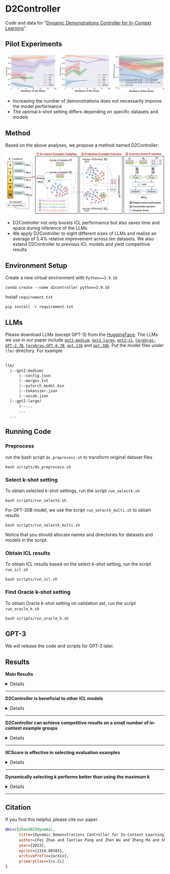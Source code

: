 # D2Controller

Code and data for "[Dynamic Demonstrations Controller for In-Context Learning](https://arxiv.org/abs/2310.00385)".

##  Pilot Experiments
<div align="center">
<img src="figs/pilot.jpg" width="700px">
</div>

- Increasing the number of demonstrations does not necessarily improve the model performance
- The optimal k-shot setting differs depending on specific datasets and models

##  Method

Based on the above analyses, we propose a method named D2Controller:

<div align="center">
<img src="figs/D2Controller.png" width="700px">
</div>

-  D2Controller not only boosts ICL performance but also saves time and space during inference of the LLMs
-  We apply D2Controller to eight different sizes of LLMs and realize an average of 5.4% relative improvement across ten datasets. We also extend D2Controller to previous ICL models and yield competitive results


## Environment Setup
Create a new virtual environment with `Python==3.9.16`
```
conda create --name d2controller python=3.9.16
```

Install `requirement.txt`
```
pip install -r requirement.txt
```

## LLMs

Please download LLMs (except GPT-3) from the [HuggingFace](https://huggingface.co/). The LLMs we use in our paper include [`gpt2-medium`](https://huggingface.co/gpt2-medium), [`gpt2-large`](https://huggingface.co/gpt2-large), [`gpt2-xl`](https://huggingface.co/gpt2-xl), [`Cerebras-GPT-2.7B`](https://huggingface.co/cerebras/Cerebras-GPT-2.7B), [`Cerebras-GPT-6.7B`](https://huggingface.co/cerebras/Cerebras-GPT-6.7B), [`opt-13b`](https://huggingface.co/facebook/opt-13b) and [`opt-30b`](https://huggingface.co/facebook/opt-30b). Put the model files under `llm/` directory. For example
```

llm/
  |--gpt2-medium/
      |--config.json
      |--merges.txt
      |--pytorch_model.bin
      |--tokenizer.json
      |--vocab.json
  |--gpt2-large/
      |--...
      ...
  ...
```
## Running Code
### Preprocess 
run the bash script `do_preprocess.sh` to transform original dataset files
```
bash scripts/do_preprocess.sh
```


### Select k-shot setting
To obtain selected $k$-shot settings, run the script `run_selectk.sh`
```
bash scripts/run_selectk.sh
```

For OPT-30B model, we use the script `run_selectk_multi.sh` to obtain results
```
bash scripts/run_selectk_multi.sh
```
Notice that you should allocate names and directories for datasets and models in the script.


### Obtain ICL results
To obtain ICL results based on the select $k$-shot setting, run the script `run_icl.sh`
```
bash scripts/run_icl.sh
```

### Find Oracle k-shot setting
To obtain Oracle $k$-shot setting on validation set, run the script `run_oracle_k.sh`
```
bash scripts/run_oracle_k.sh
```

## GPT-3
We will release the code and scripts for GPT-3 later.

## Results

**Main Results**
<details>

| **Model** | **Parameters** | **Setting** |**SST-2** | **SST-5** | **DBPedia** | **MR** | **CR** | **MPQA** | **Subj** | **AGNews** | **RTE** | **CB** | **AVG** |
|-----------|:---------:|---------|:---------:|:---------:|:----------:|:---------:|:---------:|:---------:|:----------:|:---------:|:---------:|:----------:|:---------:|
| GPT-2 | 0.3B | Default | 58.1&plusmn;13.1 | 24.1&plusmn;7.4 | 60.6&plusmn;7.2 | 54.2&plusmn;10.6 | 50.6&plusmn;0.4 | 59.6&plusmn;15.8 | 53.4&plusmn;5.3 | 48.7&plusmn;8.5 | 51.3&plusmn;1.7 | 48.6&plusmn;6.4 | 50.9 |
| GPT-2 | 0.3B | D2Controller |  74.1&plusmn;9.3 | 31.6&plusmn;8.6 | 60.6&plusmn;7.2 | 53.8&plusmn;7.0 | 67.7&plusmn;11.4 | 57.1&plusmn;9.7 | 53.8&plusmn;4.2 | 48.7&plusmn;8.5 | 48.7&plusmn;2.9 | 48.6&plusmn;6.4 | 54.5 |
| GPT-2 | 0.3B | Oracle | 74.1&plusmn;9.3 | 31.6&plusmn;8.6 | 60.6&plusmn;7.2 | 56.0&plusmn;9.9 | 67.7&plusmn;11.4 | 64.5&plusmn;16.0 | 58.6&plusmn;12.8 | 49.4&plusmn;18.4 | 51.3&plusmn;1.7 | 50.0&plusmn;9.2 | 56.4 |
| GPT-2 | 0.8B | Default | 71.8&plusmn;12.1 | 37.8&plusmn;6.8 | 63.4&plusmn;6.0 | 71.1&plusmn;15.6 | 80.5&plusmn;11.4 | 65.8&plusmn;11.3 | 59.9&plusmn;12.2 | 65.6&plusmn;17.2 | 53.1&plusmn;3.4 | 37.1&plusmn;14.5 | 60.6 |
| GPT-2 | 0.8B | D2Controller | 65.9&plusmn;15.2 | 37.5&plusmn;5.1 | 63.4&plusmn;6.0 | 71.1&plusmn;15.6 | 80.5&plusmn;11.4 | 70.5&plusmn;5.2 | 69.4&plusmn;12.4 | 65.6&plusmn;17.2 | 53.1&plusmn;3.4 | 47.5&plusmn;3.2 | 62.4 |
| GPT-2 | 0.8B | Oracle | 71.8&plusmn;12.1 | 39.6&plusmn;5.1 | 63.4&plusmn;6.0 | 71.1&plusmn;15.6 | 80.5&plusmn;11.4 | 74.5&plusmn;8.8 | 69.4&plusmn;12.4 | 65.6&plusmn;17.2 | 53.8&plusmn;4.4 | 49.3&plusmn;3.7 | 63.9 |
| GPT-2 | 1.5B | Default | 70.3&plusmn;6.6 | 35.4&plusmn;8.4 | 82.0&plusmn;2.0 | 52.0&plusmn;3.8 | 52.0&plusmn;3.2 | 66.7&plusmn;8.2 | 57.3&plusmn;10.5 | 78.2&plusmn;6.7 | 53.1&plusmn;1.7 | 52.9&plusmn;6.3 | 60.0 |
| GPT-2 | 1.5B | D2Controller | 81.3&plusmn;5.4 | 35.4&plusmn;8.4 | 82.0&plusmn;2.0 | 72.2&plusmn;13.9 | 66.2&plusmn;16.7 | 83.9&plusmn;1.5 | 64.1&plusmn;11.3 | 78.2&plusmn;6.7 | 53.1&plusmn;2.9 | 52.9&plusmn;6.3 | 67.0 |
| GPT-2 | 1.5B | Oracle | 81.3&plusmn;5.4 | 40.6&plusmn;5.4 | 82.0&plusmn;2.0 | 72.2&plusmn;13.9 | 66.2&plusmn;16.7 | 83.9&plusmn;1.5 | 64.1&plusmn;11.3 | 81.3&plusmn;7.5 | 53.1&plusmn;2.9 | 57.9&plusmn;9.8 | 68.2 |
| Cerebras-GPT | 2.7B | Default | 65.5&plusmn;13.8 | 28.4&plusmn;4.3 | 81.8&plusmn;1.4 | 65.1&plusmn;11.2 | 85.8&plusmn;4.2 | 64.2&plusmn;11.6 | 69.3&plusmn;14.4 | 69.5&plusmn;3.2 | 48.1&plusmn;1.1 | 52.5&plusmn;9.5 | 63.0 |
| Cerebras-GPT | 2.7B | D2Controller | 77.3&plusmn;7.7 | 34.3&plusmn;4.8 | 81.8&plusmn;1.4 | 76.0&plusmn;7.7 | 87.4&plusmn;1.5 | 81.6&plusmn;2.1 | 74.2&plusmn;7.6 | 77.3&plusmn;4.1 | 48.0&plusmn;1.1 | 54.6&plusmn;2.7 | 69.3 |
| Cerebras-GPT | 2.7B | Oracle |  80.7&plusmn;9.1 | 34.3&plusmn;4.8 | 81.8&plusmn;1.4 | 76.0&plusmn;7.7 | 87.4&plusmn;1.5 | 82.9&plusmn;3.0 | 74.2&plusmn;7.6 | 77.3&plusmn;4.1 | 49.6&plusmn;2.3 | 55.7&plusmn;5.0 | 70.0 |
| Cerebras-GPT | 6.7B | Default | 83.4&plusmn;8.5 | 38.3&plusmn;1.8 | 87.0&plusmn;2.4 | 88.0&plusmn;1.1 | 89.0&plusmn;3.1 | 75.2&plusmn;10.3 | 72.0&plusmn;14.5 | 79.2&plusmn;2.4 | 52.3&plusmn;2.3 | 52.5&plusmn;8.0 | 71.7 |
| Cerebras-GPT | 6.7B | D2Controller | 82.0&plusmn;11.3 | 39.5&plusmn;3.7 | 87.0&plusmn;2.4 | 86.8&plusmn;1.9 | 90.5&plusmn;0.9 | 83.8&plusmn;3.3 | 79.2&plusmn;12.5 | 80.2&plusmn;1.5 | 52.8&plusmn;2.5 | 57.9&plusmn;7.2 | 74.0 |
| Cerebras-GPT | 6.7B | Oracle |  88.6&plusmn;2.7 | 43.6&plusmn;1.6 | 87.0&plusmn;2.4 | 88.0&plusmn;1.1 | 90.6&plusmn;2.8 | 83.8&plusmn;3.3 | 79.2&plusmn;12.5 | 80.2&plusmn;1.5 | 53.4&plusmn;1.7 | 57.9&plusmn;3.0 | 75.2 |
| OPT | 13B | Default | 81.2&plusmn;6.7 | 43.3&plusmn;4.6 | 92.3&plusmn;2.1 | 87.8&plusmn;2.7 | 91.4&plusmn;3.3 | 75.0&plusmn;6.7 | 79.1&plusmn;12.7 | 81.9&plusmn;2.9 | 54.4&plusmn;4.2 | 58.9&plusmn;8.1 | 74.5 |
| OPT | 13B | D2Controller | 90.2&plusmn;5.8 | 43.3&plusmn;4.6 | 92.3&plusmn;2.1 | 87.8&plusmn;2.7 | 91.3&plusmn;2.1 | 72.0&plusmn;9.4 | 91.6&plusmn;2.0 | 82.6&plusmn;1.5 | 55.8&plusmn;3.1 | 58.9&plusmn;8.1 | 76.6 |
| OPT | 13B | Oracle |  90.9&plusmn;3.7 | 48.0&plusmn;2.8 | 92.3&plusmn;2.1 | 91.8&plusmn;0.6 | 93.3&plusmn;1.2 | 78.6&plusmn;7.3 | 91.6&plusmn;2.0 | 82.6&plusmn;1.5 | 55.8&plusmn;3.1 | 73.2&plusmn;12.4 | 79.8 |
| OPT | 30B | Default | 92.3&plusmn;1.3 | 40.9&plusmn;1.8 | 91.7&plusmn;3.7 | 91.8&plusmn;2.1 | 87.3&plusmn;3.3 | 78.8&plusmn;6.2 | 76.1&plusmn;4.9 | 78.7&plusmn;3.6 | 63.0&plusmn;3.1 | 60.0&plusmn;8.2 | 76.1 |
| OPT | 30B | D2Controller | 92.3&plusmn;1.3 | 42.0&plusmn;2.8 | 91.7&plusmn;3.7 | 93.4&plusmn;1.1 | 87.3&plusmn;2.7 | 85.7&plusmn;3.8 | 83.4&plusmn;8.6 | 76.7&plusmn;4.5 | 61.6&plusmn;2.8 | 60.0&plusmn;8.2 | 77.4 |
| OPT | 30B | Oracle | 92.8&plusmn;1.6 | 45.2&plusmn;3.1 | 91.7&plusmn;3.7 | 93.4&plusmn;1.1 | 87.7&plusmn;3.9 | 85.7&plusmn;3.8 | 83.4&plusmn;8.6 | 78.7&plusmn;3.6 | 63.0&plusmn;3.1 | 60.0&plusmn;8.2 | 78.1 |
| GPT-3 | 175B | Default | 94.0&plusmn;1.4 | 47.7&plusmn;0.6 | 90.2&plusmn;2.8 | 94.1&plusmn;0.6 | 91.4&plusmn;0.0 | 84.4&plusmn;0.6 | 71.1&plusmn;2.2 | 86.9&plusmn;1.4 | 60.4&plusmn;5.3 | 70.5&plusmn;13.9 | 79.1 |
| GPT-3 | 175B | D2Controller | 94.0&plusmn;1.4 | 48.4&plusmn;0.6 | 90.2&plusmn;2.8 | 95.5&plusmn;0.8 | 93.0&plusmn;2.3 | 84.4&plusmn;0.6 | 87.3&plusmn;4.7 | 86.9&plusmn;1.4 | 66.6&plusmn;3.0 | 73.2&plusmn;2.5 | 82.0 |
| GPT-3 | 175B | Oracle | 94.1&plusmn;0.0 | 48.4&plusmn;0.6 | 90.2&plusmn;2.8 | 95.5&plusmn;0.3 | 93.6&plusmn;2.8 | 86.5&plusmn;2.5 | 87.3&plusmn;4.7 | 86.9&plusmn;1.4 | 69.7&plusmn;1.4 | 73.2&plusmn;2.5 | 82.6 |

</details>

---

**D2Controller is beneficial to other ICL models**
<details>
  
| **Model** | **GPT-2 0.3B** | **GPT-2 0.8B** | **GPT-2 1.5B** | **Cerebras-GPT 2.7B** | **Cerebras-GPT 6.7B** |
|-----------|:---------:|:---------:|:---------:|:----------:|:---------:|
| KATE |  66.7 | 69.4 | 67.7 | 71.6 | 77.6 |
| KATE+D2Controller | 68.8 | 70.5 | 69.4 | 74.7 | 77.9 |
| GlobalE | 59.5 | 67.7 | 69.8 | - | - |
| GlobalE+D2Controller |  61.5 | 68.7 | 71.6 | - | - |
| Contextual Calibration | 59.5 | 64.2 | 63.9 | 67.2 | 72.5 |
| Contextual Calibration+D2Controller | 60.8 | 66.6 | 65.4 | 68.7 | 73.5 |
| kNN Prompting | 74.8 | 76.0 | 77.3 | 77.8 | 79.0 |
| kNN Prompting+D2Controller | 75.8 | 77.1 | 78.2 | 78.1 | 79.7 |

</details>

---

**D2Controller can achieve competitive results on a small number of in-context example groups**
<details>

<div align="center">
<img src="figs/ICL.jpg" width="400px">
</div>

</details>

---

**IICScore is effective in selecting evaluation examples**
<details>

| **Model** | **GPT-2 0.3B** | **GPT-2 0.8B** | **GPT-2 1.5B** | **Cerebras-GPT 2.7B** | **Cerebras-GPT 6.7B** |
|-----------|:---------:|:---------:|:---------:|:----------:|:---------:|
| Random | 54.1 | 59.2 | 63.5 | 68.0 | 72.9 |
| D2Controller-ED | 54.4 | 59.2 | 64.0 | 67.1 | 72.6 |
| D2Controller-Cos | 54.9 | 59.3 | 62.2 | 68.3 | 72.4 |
| D2Controller |  54.5 | 62.4 | 66.9 | 69.3 | 74.0 |

</details>

---

**Dynamically selecting k performs better than using the maximum k**
<details>

| **Model** | **GPT-2 0.3B** | **GPT-2 0.8B** | **GPT-2 1.5B** | **Cerebras-GPT 2.7B** | **Cerebras-GPT 6.7B** |
|-----------|:---------:|:---------:|:---------:|:----------:|:---------:|
| kmax-shot setting | 54.1 | 58.7 | 66.0 | 65.4 | 73.0 |
| D2Controller | 54.5 | 62.4 | 66.9 | 69.3 | 74.0 |

</details>

---

## Citation
If you find this helpful, please cite our paper.

```bibtex
@misc{zhao2023dynamic,
      title={Dynamic Demonstrations Controller for In-Context Learning}, 
      author={Fei Zhao and Taotian Pang and Zhen Wu and Zheng Ma and Shujian Huang and Xinyu Dai},
      year={2023},
      eprint={2310.00385},
      archivePrefix={arXiv},
      primaryClass={cs.CL}
}
```
